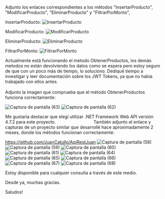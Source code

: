 Adjunto los enlaces correspondientes a los métodos "InsertarProducto", "ModificarProducto", "EliminarProducto" y "FiltrarPorMonto", 

InsertarProducto: ![InsertarProducto](https://github.com/JuanCatullo/Comercio/assets/101681675/328ba980-bd02-48b4-b42c-e0fe0ff67c9a)

ModificarProducto: ![ModificarProducto](https://github.com/JuanCatullo/Comercio/assets/101681675/73115d0e-2e42-4c29-b849-5dcdbdd0e8b7)

EliminarProducto: ![EliminarProducto](https://github.com/JuanCatullo/Comercio/assets/101681675/d350760e-221b-4c4b-82fe-0f5cfed12da8)

FiltrarPorMonto: ![FiltrarPorMonto](https://github.com/JuanCatullo/Comercio/assets/101681675/ef6202ac-c811-458c-b6ea-8d4f74bb33f9)


Actualmente está funcionando el metodo ObtenerProductos, los demás metodos no están devolviendo los datos como se espera 
pero estoy seguro de que con un poco más de tiempo, lo soluciono.
Dediqué tiempo a investigar y leer documentación sobre los JWT Tokens, ya que no había trabajado con ellos antes.
                                                                                                                                                                                              
Adjunto la imagen que comprueba que el método ObtenerProductos funciona correctamente:  

![Captura de pantalla (63)](https://github.com/JuanCatullo/Comercio/assets/101681675/1d49f361-058d-4b7a-94e7-987b40f268d0)
![Captura de pantalla (62)](https://github.com/JuanCatullo/Comercio/assets/101681675/ab72cf84-1186-41fb-807b-c76c92533a4a)

Me gustaría destacar que elegí utilizar .NET Framework Web API versión 4.7.2 para este proyecto. 
                              
También adjunto el enlace y capturas de un proyecto similar que desarrollé hace aproximadamente 2 meses, donde los métodos funcionan correctamente: 

https://github.com/JuanCatullo/ApiRestJuan 
![Captura de pantalla (58)](https://github.com/JuanCatullo/Comercio/assets/101681675/a7038aee-ac5d-4501-94b5-719f56567ad2)
![Captura de pantalla (59)](https://github.com/JuanCatullo/Comercio/assets/101681675/55bd7fb3-1ebd-44c7-965d-8c041587dd03)
![Captura de pantalla (60)](https://github.com/JuanCatullo/Comercio/assets/101681675/cab24587-d8e5-4ed3-8df9-e91ce073930d)
![Captura de pantalla (61)](https://github.com/JuanCatullo/Comercio/assets/101681675/781407bf-93c5-49a3-bc50-500f2f19f919)
![Captura de pantalla (64)](https://github.com/JuanCatullo/Comercio/assets/101681675/3c9ad95c-2569-4535-ba1b-2bb53953a22f)
![Captura de pantalla (65)](https://github.com/JuanCatullo/Comercio/assets/101681675/5f078396-c0ab-442f-977f-8ba908e64d39)
![Captura de pantalla (66)](https://github.com/JuanCatullo/Comercio/assets/101681675/fe3fdc0f-be59-4180-91ab-b646035ec341)
![Captura de pantalla (67)](https://github.com/JuanCatullo/Comercio/assets/101681675/14b3edf2-09c9-4bf6-8cb4-be7ea485d136)
![Captura de pantalla (68)](https://github.com/JuanCatullo/Comercio/assets/101681675/2f91038e-b725-4c96-a5b8-79356f11d834)


Estoy disponible para cualquier consulta a través de este medio. 

Desde ya, muchas gracias.

Saludos!

